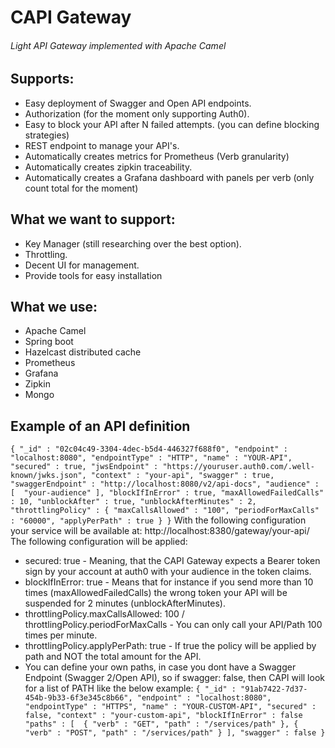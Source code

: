# CAPI Gateway
###### Light API Gateway implemented with Apache Camel

## Supports:
* Easy deployment of Swagger and Open API endpoints.
* Authorization (for the moment only supporting Auth0).
* Easy to block your API after N failed attempts. (you can define blocking strategies)
* REST endpoint to manage your API's.
* Automatically creates metrics for Prometheus (Verb granularity)
* Automatically creates zipkin traceability.
* Automatically creates a Grafana dashboard with panels per verb (only count total for the moment)

## What we want to support:
* Key Manager (still researching over the best option).
* Throttling.
* Decent UI for management.
* Provide tools for easy installation 

## What we use:
* Apache Camel
* Spring boot
* Hazelcast distributed cache
* Prometheus
* Grafana
* Zipkin
* Mongo

## Example of an API definition
``
{
    "_id" : "02c04c49-3304-4dec-b5d4-446327f688f0",
    "endpoint" : "localhost:8080",
    "endpointType" : "HTTP",
    "name" : "YOUR-API",
    "secured" : true,
    "jwsEndpoint" : "https://youruser.auth0.com/.well-known/jwks.json",
    "context" : "your-api",
    "swagger" : true,
    "swaggerEndpoint" : "http://localhost:8080/v2/api-docs",
    "audience" : [ 
        "your-audience"
    ],
    "blockIfInError" : true,
    "maxAllowedFailedCalls" : 10,
    "unblockAfter" : true,
    "unblockAfterMinutes" : 2,
    "throttlingPolicy" : {
        "maxCallsAllowed" : "100",
        "periodForMaxCalls" : "60000",
        "applyPerPath" : true
    }
}
``
With the following configuration your service will be available at: http://localhost:8380/gateway/your-api/
The following configuration will be applied:
* secured: true - Meaning, that the CAPI Gateway expects a Bearer token sign by your account at auth0 with your audience in the token claims.
* blockIfInError: true - Means that for instance if you send more than 10 times (maxAllowedFailedCalls) the wrong token your API will be suspended for 2 minutes (unblockAfterMinutes).
* throttlingPolicy.maxCallsAllowed: 100 / throttlingPolicy.periodForMaxCalls - You can only call your API/Path 100 times per minute.
* throttlingPolicy.applyPerPath: true - If true the policy will be applied by path and NOT the total amount for the API.
* You can define your own paths, in case you dont have a Swagger Endpoint (Swagger 2/Open API), so if swagger: false, then CAPI will look for a list of PATH like the below example:
``
{
    "_id" : "91ab7422-7d37-454b-9b33-6f3e345c8b66",
    "endpoint" : "localhost:8080",
    "endpointType" : "HTTPS",
    "name" : "YOUR-CUSTOM-API",
    "secured" : false,
    "context" : "your-custom-api",
    "blockIfInError" : false
    "paths" : [ 
        {
		"verb" : "GET",
		"path" : "/services/path"
        },
		{
		"verb" : "POST",
		"path" : "/services/path"
        }
    ],
    "swagger" : false
}
``